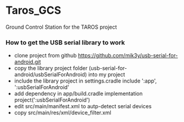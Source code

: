 # Taros_GCS
Ground Control Station for the TAROS project

### How to get the USB serial library to work
- clone project from github https://github.com/mik3y/usb-serial-for-android.git
- copy the library project folder (usb-serial-for-android/usbSerialForAndroid) into my project
- include the library project in settings.cradle
    include ':app', ':usbSerialForAndroid'
- add dependency in app/build.cradle
    implementation project(':usbSerialForAndroid')
- edit src/main/manifest.xml to autp-detect serial devices
            <intent-filter>
                <action android:name="android.hardware.usb.action.USB_DEVICE_ATTACHED" />
            </intent-filter>
            <meta-data
                android:name="android.hardware.usb.action.USB_DEVICE_ATTACHED"
                android:resource="@xml/device_filter" />
- copy src/main/res/xml/device_filter.xml

